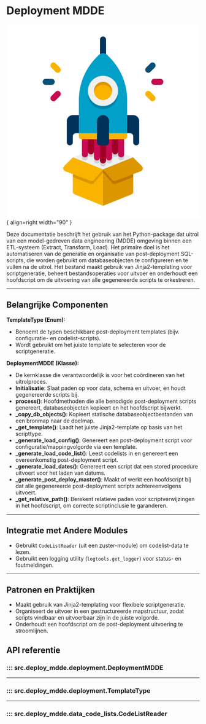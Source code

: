 # Deployment MDDE

![Deployment](images/deployment.png){ align=right width="90" }

Deze documentatie beschrijft het gebruik van het Python-package dat uitrol van een model-gedreven data engineering (MDDE) omgeving binnen een ETL-systeem (Extract, Transform, Load). Het primaire doel is het automatiseren van de generatie en organisatie van post-deployment SQL-scripts, die worden gebruikt om databaseobjecten te configureren en te vullen na de uitrol. Het bestand maakt gebruik van Jinja2-templating voor scriptgeneratie, beheert bestandsoperaties voor uitvoer en onderhoudt een hoofdscript om de uitvoering van alle gegenereerde scripts te orkestreren.

---

## Belangrijke Componenten

**TemplateType (Enum):**

* Benoemt de typen beschikbare post-deployment templates (bijv. configuratie- en codelist-scripts).
* Wordt gebruikt om het juiste template te selecteren voor de scriptgeneratie.

**DeploymentMDDE (Klasse):**

* De kernklasse die verantwoordelijk is voor het coördineren van het uitrolproces.
* **Initialisatie**: Slaat paden op voor data, schema en uitvoer, en houdt gegenereerde scripts bij.
* **process()**: Hoofdmethoden die alle benodigde post-deployment scripts genereert, databaseobjecten kopieert en het hoofdscript bijwerkt.
* **\_copy\_db\_objects()**: Kopieert statische databaseobjectbestanden van een bronmap naar de doelmap.
* **\_get\_template()**: Laadt het juiste Jinja2-template op basis van het scripttype.
* **\_generate\_load\_config()**: Genereert een post-deployment script voor configuratie/mappingvolgorde via een template.
* **\_generate\_load\_code\_list()**: Leest codelists in en genereert een overeenkomstig post-deployment script.
* **\_generate\_load\_dates()**: Genereert een script dat een stored procedure uitvoert voor het laden van datums.
* **\_generate\_post\_deploy\_master()**: Maakt of werkt een hoofdscript bij dat alle gegenereerde post-deployment scripts achtereenvolgens uitvoert.
* **\_get\_relative\_path()**: Berekent relatieve paden voor scriptverwijzingen in het hoofdscript, om correcte scriptinclusie te garanderen.

---

## Integratie met Andere Modules

* Gebruikt `CodeListReader` (uit een zuster-module) om codelist-data te lezen.
* Gebruikt een logging utility (`logtools.get_logger`) voor status- en foutmeldingen.

---

## Patronen en Praktijken

* Maakt gebruik van Jinja2-templating voor flexibele scriptgeneratie.
* Organiseert de uitvoer in een gestructureerde mapstructuur, zodat scripts vindbaar en uitvoerbaar zijn in de juiste volgorde.
* Onderhoudt een hoofdscript om de post-deployment uitvoering te stroomlijnen.

## API referentie

### ::: src.deploy_mdde.deployment.DeploymentMDDE

---

### ::: src.deploy_mdde.deployment.TemplateType

---

### ::: src.deploy_mdde.data_code_lists.CodeListReader
